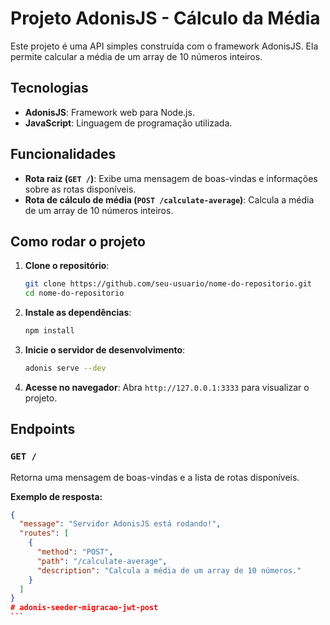 # Projeto AdonisJS - Cálculo da Média

Este projeto é uma API simples construída com o framework AdonisJS. Ela permite calcular a média de um array de 10 números inteiros.

## Tecnologias

- **AdonisJS**: Framework web para Node.js.
- **JavaScript**: Linguagem de programação utilizada.

## Funcionalidades

- **Rota raiz (`GET /`)**: Exibe uma mensagem de boas-vindas e informações sobre as rotas disponíveis.
- **Rota de cálculo de média (`POST /calculate-average`)**: Calcula a média de um array de 10 números inteiros.

## Como rodar o projeto

1. **Clone o repositório**:

    ```bash
    git clone https://github.com/seu-usuario/nome-do-repositorio.git
    cd nome-do-repositorio
    ```

2. **Instale as dependências**:

    ```bash
    npm install
    ```

3. **Inicie o servidor de desenvolvimento**:

    ```bash
    adonis serve --dev
    ```

4. **Acesse no navegador**:
    Abra `http://127.0.0.1:3333` para visualizar o projeto.

## Endpoints

### `GET /`
Retorna uma mensagem de boas-vindas e a lista de rotas disponíveis.

**Exemplo de resposta:**

```json
{
  "message": "Servidor AdonisJS está rodando!",
  "routes": [
    {
      "method": "POST",
      "path": "/calculate-average",
      "description": "Calcula a média de um array de 10 números."
    }
  ]
}
#   a d o n i s - s e e d e r - m i g r a c a o - j w t - p o s t 
 ```
 
